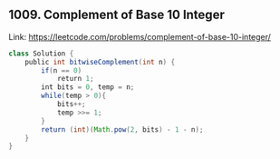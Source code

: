 ## 1009. Complement of Base 10 Integer
Link: https://leetcode.com/problems/complement-of-base-10-integer/

```java
class Solution {
    public int bitwiseComplement(int n) {
        if(n == 0)
            return 1;
        int bits = 0, temp = n;
        while(temp > 0){
            bits++;
            temp >>= 1;
        }
        return (int)(Math.pow(2, bits) - 1 - n);
    }
}
```
